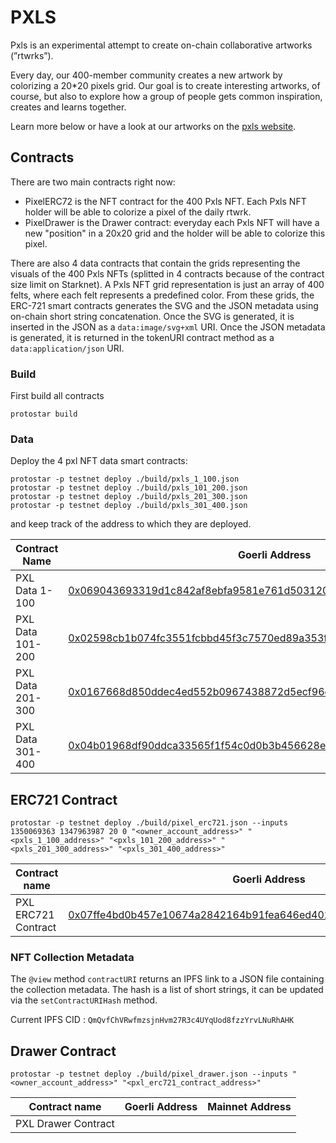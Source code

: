 
# PXLS

Pxls is an experimental attempt to create on-chain collaborative artworks (”rtwrks”).

Every day, our 400-member community creates a new artwork by colorizing a 20*20 pixels grid. Our goal is to create interesting artworks, of course, but also to explore how a group of people gets common inspiration, creates and learns together.

Learn more below or have a look at our artworks on the [pxls website](https://pxls.wtf/).

## Contracts

There are two main contracts right now:
- PixelERC72 is the NFT contract for the 400 Pxls NFT. Each Pxls NFT holder will be able to colorize a pixel of the daily rtwrk.
- PixelDrawer is the Drawer contract: everyday each Pxls NFT will have a new "position" in a 20x20 grid and the holder will be able to colorize this pixel.

There are also 4 data contracts that contain the grids representing the visuals of the 400 Pxls NFTs (splitted in 4 contracts because of the contract size limit on Starknet).
A Pxls NFT grid representation is just an array of 400 felts, where each felt represents a predefined color. From these grids, the ERC-721 smart contracts generates the SVG and the JSON metadata using on-chain short string concatenation. Once the SVG is generated, it is inserted in the JSON as a `data:image/svg+xml` URI. Once the JSON metadata is generated, it is returned in the tokenURI contract method as a `data:application/json` URI.


### Build


First build all contracts

    protostar build


### Data


Deploy the 4 pxl NFT data smart contracts:

    protostar -p testnet deploy ./build/pxls_1_100.json
    protostar -p testnet deploy ./build/pxls_101_200.json
    protostar -p testnet deploy ./build/pxls_201_300.json
    protostar -p testnet deploy ./build/pxls_301_400.json

and keep track of the address to which they are deployed.


  
|Contract Name| Goerli Address | Mainnet Address |
|--|--|--|
|PXL Data 1-100|[0x069043693319d1c842af8ebfa9581e761d5031201a621dc9c58b6b9c4607f07b](https://goerli.voyager.online/contract/0x069043693319d1c842af8ebfa9581e761d5031201a621dc9c58b6b9c4607f07b) |[0x0428f9440b24d3e46def5f307099188ef0ed660240c15381b172d56d223866ba](https://voyager.online/contract/0x0428f9440b24d3e46def5f307099188ef0ed660240c15381b172d56d223866ba) |
|PXL Data 101-200|[0x02598cb1b074fc3551fcbbd45f3c7570ed89a353fd0828772176bd68072021b0](https://goerli.voyager.online/contract/0x02598cb1b074fc3551fcbbd45f3c7570ed89a353fd0828772176bd68072021b0)|[0x067bf3e6fc1539ca25816871ce4bc8f15ce118374c8a8f789e5132c0ce616ab4](https://voyager.online/contract/0x067bf3e6fc1539ca25816871ce4bc8f15ce118374c8a8f789e5132c0ce616ab4)|
|PXL Data 201-300|[0x0167668d850ddec4ed552b0967438872d5ecf96c901166267c49201a4a72505f](https://goerli.voyager.online/contract/0x0167668d850ddec4ed552b0967438872d5ecf96c901166267c49201a4a72505f)|[0x01d217766a832af9bd6a1e3d53f5c2c6636a56a2848a2d6832d44d6ee41628bf](https://voyager.online/contract/0x01d217766a832af9bd6a1e3d53f5c2c6636a56a2848a2d6832d44d6ee41628bf)|
|PXL Data 301-400|[0x04b01968df90ddca33565f1f54c0d0b3b456628eba3b4b0455ea18f90f95d702](https://goerli.voyager.online/contract/0x04b01968df90ddca33565f1f54c0d0b3b456628eba3b4b0455ea18f90f95d702)|[0x04d8698d6a7f2d3906bc89ac50892cf33cab06d7f3ad5f4d0e06a71ba7bc3f14](https://voyager.online/contract/0x04d8698d6a7f2d3906bc89ac50892cf33cab06d7f3ad5f4d0e06a71ba7bc3f14)|

  
## ERC721 Contract

  
    protostar -p testnet deploy ./build/pixel_erc721.json --inputs 1350069363 1347963987 20 0 "<owner_account_address>" "<pxls_1_100_address>" "<pxls_101_200_address>" "<pxls_201_300_address>" "<pxls_301_400_address>"


  
| Contract name | Goerli Address | Mainnet Address |
|--|--|--|
| PXL ERC721 Contract | [0x07ffe4bd0b457e10674a2842164b91fea646ed4027d3b606a0fcbf056a4c8827](https://goerli.voyager.online/contract/0x07ffe4bd0b457e10674a2842164b91fea646ed4027d3b606a0fcbf056a4c8827) | [0x045963ea13d95f22b58a5f0662ed172278e6b420cded736f846ca9bde8ea476a](https://voyager.online/contract/0x045963ea13d95f22b58a5f0662ed172278e6b420cded736f846ca9bde8ea476a) |

### NFT Collection Metadata

The `@view` method `contractURI` returns an IPFS link to a JSON file containing the collection metadata.
The hash is a list of short strings, it can be updated via the `setContractURIHash` method.

Current IPFS CID : `QmQvfChVRwfmzsjnHvm27R3c4UYqUod8fzzYrvLNuRhAHK`

## Drawer Contract

  
    protostar -p testnet deploy ./build/pixel_drawer.json --inputs "<owner_account_address>" "<pxl_erc721_contract_address>"



| Contract name | Goerli Address | Mainnet Address |
|--|--|--|
| PXL Drawer Contract | [](https://goerli.voyager.online/contract/) | [](https://voyager.online/contract/) |
